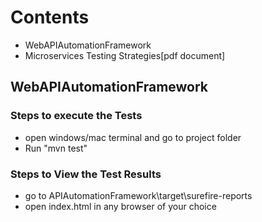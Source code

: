 # Contents
- WebAPIAutomationFramework
- Microservices Testing Strategies[pdf document]

## WebAPIAutomationFramework

### Steps to execute the Tests
- open windows/mac terminal and go to project folder
- Run "mvn test"

### Steps to View the Test Results

- go to APIAutomationFramework\target\surefire-reports
- open index.html in any browser of your choice

